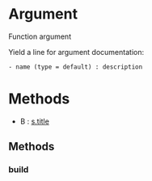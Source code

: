 # Argument



Function argument

Yield a line for argument documentation:
```
- name (type = default) : description
```



# Methods
- B : [s.title](#build) 

## Methods

### build







